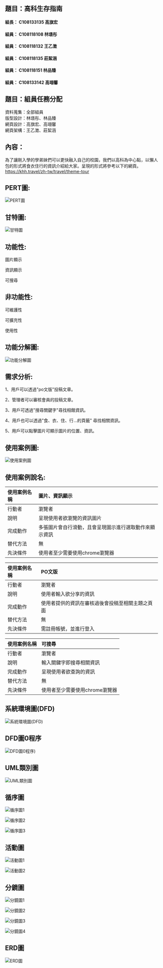 
## 題目：高科生存指南

#### 組長： C108133135 高旗宏
#### 組員： C108118108 林璟彤
#### 組員： C108118132 王乙澂
#### 組員： C108118135 莊絜涵
#### 組員： C108118151 林品臻
#### 組員： C108133142 高翊馨

## 題目：組員任務分配
資料蒐集：全部組員  
版型設計：林璟彤、林品臻  
網頁設計：高旗宏、高翊馨  
網頁架構：王乙澂、莊絜涵  

## 內容：
為了讓剛入學的學弟妹們可以更快融入自己的校園，我們以高科為中心點，以懶人包的形式將食衣住行的資訊介紹給大家。呈現的形式將參考以下的網頁。  
https://khh.travel/zh-tw/travel/theme-tour
## PERT圖:
![PERT圖](Team2.jpg)
## 甘特圖:
![甘特圖](gantt.png)

## 功能性:
圖片顯示

資訊顯示

可搜尋
## 非功能性:
可維護性

可擴充性

使用性
## 功能分解圖:
![功能分解圖](功能分析圖.PNG)
## 需求分析:
1、用戶可以透過"po文版"投稿文章。

2、管理者可以審核會員的投稿文章。

3、用戶可透過"搜尋關鍵字"尋找相館資訊。

4、用戶也可以透過"食、衣、住、行...的頁籤" 尋找相關資訊。

5、用戶可以點擊圖片可顯示圖片的位置、資訊。

## 使用案例圖:
![使用案例圖](使用案例圖.PNG)

## 使用案例說名:
 | 使用案例名稱 |圖片、資訊顯示|
 |:-|:-|
 |行動者|瀏覽者|
 |說明|呈現使用者欲瀏覽的資訊圖片|
 |完成動作|多張圖片會自行滑動，且會呈現圖示進行選取動作來顯示資訊|
 |替代方法|無|
 |先決條件|使用者至少需要使用chrome瀏覽器|
 
   | 使用案例名稱 |PO文版|
 |:-|:-|
 |行動者|瀏覽者|
 |說明|使用者輸入欲分享的資訊|
 |完成動作|使用者提供的資訊在審核過後會投稿至相關主題之頁面|
 |替代方法|無|
 |先決條件|需註冊帳號，並進行登入|
 
  | 使用案例名稱 |可搜尋|
 |:-|:-|
 |行動者|瀏覽者|
 |說明|輸入關鍵字即搜尋相關資訊|
 |完成動作|呈現使用者欲查詢的資訊|
 |替代方法|無|
 |先決條件|使用者至少需要使用chrome瀏覽器|
 

## 系統環境圖(DFD)
![系統環境圖(DFD)](系統環境圖.PNG)

## DFD圖0程序
![DFD圖0程序)](圖0.jpg)

## UML類別圖
![UML類別圖](UML類別圖.jpg)

## 循序圖
![循序圖1](循序圖1.jpg)

![循序圖2](循序圖2.jpg)

![循序圖3](循序圖3.jpg)

## 活動圖
![活動圖1](活動圖1..jpg)

![活動圖2](活動圖2.jpg)

## 分鏡圖
![分鏡圖1](分鏡圖1.JPG)

![分鏡圖2](分鏡圖2.JPG)

![分鏡圖3](分鏡圖3.JPG)

![分鏡圖4](分鏡圖4.JPG)

## ERD圖
![ERD圖](ERD圖.jpg)


